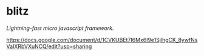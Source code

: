 # blitz

*Lightning-fast micro javascript framework.*

https://docs.google.com/document/d/1CVKUBEt7I6Mx6l9e1SjlhgCK_8ywfNsVaIXRbVXuNCQ/edit?usp=sharing

